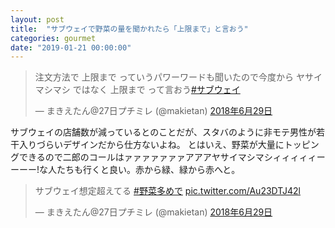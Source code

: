 ```yaml
---
layout: post
title:  "サブウェイで野菜の量を聞かれたら「上限まで」と言おう"
categories: gourmet
date: "2019-01-21 00:00:00"
---
```


<blockquote class="twitter-tweet" data-lang="ja"><p lang="ja" dir="ltr">注文方法で 上限まで っていうパワーワードも聞いたので今度から ヤサイマシマシ ではなく 上限まで って言おう<a href="https://twitter.com/hashtag/%E3%82%B5%E3%83%96%E3%82%A6%E3%82%A7%E3%82%A4?src=hash&amp;ref_src=twsrc%5Etfw">#サブウェイ</a></p>&mdash; まきえたん@27日プチミレ (@makietan) <a href="https://twitter.com/makietan/status/1012654923891146752?ref_src=twsrc%5Etfw">2018年6月29日</a></blockquote>
<script async src="https://platform.twitter.com/widgets.js" charset="utf-8"></script>

サブウェイの店舗数が減っているとのことだが、スタバのように非モテ男性が若干入りづらいデザインだから仕方ないよね。
とはいえ、野菜が大量にトッピングできるので二郎のコールはァァァァァァァアアアヤサイマシマシィィィィィーーーー!な人たちも行くと良い。赤から緑、緑から赤へと。

<blockquote class="twitter-tweet" data-lang="ja"><p lang="ja" dir="ltr">サブウェイ想定超えてる <a href="https://twitter.com/hashtag/%E9%87%8E%E8%8F%9C%E5%A4%9A%E3%82%81%E3%81%A7?src=hash&amp;ref_src=twsrc%5Etfw">#野菜多めで</a> <a href="https://t.co/Au23DTJ42l">pic.twitter.com/Au23DTJ42l</a></p>&mdash; まきえたん@27日プチミレ (@makietan) <a href="https://twitter.com/makietan/status/1012651107682643973?ref_src=twsrc%5Etfw">2018年6月29日</a></blockquote>
<script async src="https://platform.twitter.com/widgets.js" charset="utf-8"></script>
